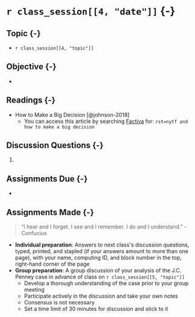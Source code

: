 # `r class_session[[4, "date"]]` {-}

## Topic {-}

- `r class_session[[4, "topic"]]`

## Objective {-}

- 

## Readings {-}

- How to Make a Big Decision [@johnson-2018]
    - You can access this article by searching [Factiva][] for: `rst=nytf and how to
    make a big decision`

## Discussion Questions {-}

1. 

## Assignments Due {-}

- 

## Assignments Made {-}

> “I hear and I forget. I see and I remember. I do and I understand.” -
Confucius

- **Individual preparation**: Answers to next class's discussion questions,
typed, printed, and stapled (if your answers amount to more than one page), with
your name, computing ID, and block number in the top, right-hand corner of the
page
- **Group preparation**: A group discussion of your analysis of the J.C. Penney
case in advance of class on `r class_session[[5, "topic"]]`
    - Develop a thorough understanding of the case prior to your group meeting
    - Participate actively in the discussion and take your own notes
    - Consensus is not necessary
    - Set a time limit of 30 minutes for discussion and stick to it

[factiva]: http://proxy.its.virginia.edu/login?url=http://global.factiva.com/en/sess/login.asp?xsid=S003cbsYXmnNdmnMDItMDIoMDAp5DByMU38ODJ9RcyqUUFBQUFBQUFBQUFBQUFBQUFBQUFBQUFBQUFBQUFBQUFBQUEA